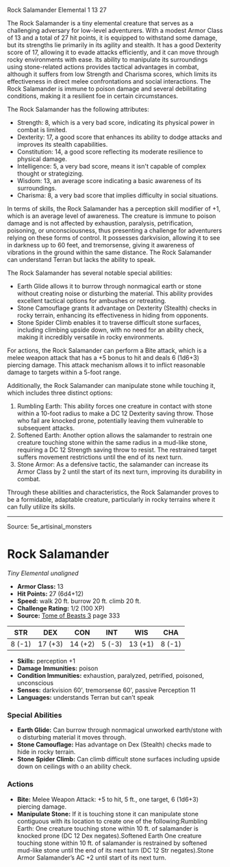 <MonsterName/>Rock Salamander</MonsterName>
<CreatureType/>Elemental</CreatureType>
<CR/>1</CR>
<AC/>13</AC>
<HP/>27</HP>
<summary>The Rock Salamander is a tiny elemental creature that serves as a challenging adversary for low-level adventurers. With a modest Armor Class of 13 and a total of 27 hit points, it is equipped to withstand some damage, but its strengths lie primarily in its agility and stealth. It has a good Dexterity score of 17, allowing it to evade attacks efficiently, and it can move through rocky environments with ease. Its ability to manipulate its surroundings using stone-related actions provides tactical advantages in combat, although it suffers from low Strength and Charisma scores, which limits its effectiveness in direct melee confrontations and social interactions. The Rock Salamander is immune to poison damage and several debilitating conditions, making it a resilient foe in certain circumstances.</summary>

<detail>

The Rock Salamander has the following attributes: 
- Strength: 8, which is a very bad score, indicating its physical power in combat is limited. 
- Dexterity: 17, a good score that enhances its ability to dodge attacks and improves its stealth capabilities. 
- Constitution: 14, a good score reflecting its moderate resilience to physical damage. 
- Intelligence: 5, a very bad score, means it isn't capable of complex thought or strategizing. 
- Wisdom: 13, an average score indicating a basic awareness of its surroundings. 
- Charisma: 8, a very bad score that implies difficulty in social situations.

In terms of skills, the Rock Salamander has a perception skill modifier of +1, which is an average level of awareness. The creature is immune to poison damage and is not affected by exhaustion, paralysis, petrification, poisoning, or unconsciousness, thus presenting a challenge for adventurers relying on these forms of control. It possesses darkvision, allowing it to see in darkness up to 60 feet, and tremorsense, giving it awareness of vibrations in the ground within the same distance. The Rock Salamander can understand Terran but lacks the ability to speak.

The Rock Salamander has several notable special abilities:
- Earth Glide allows it to burrow through nonmagical earth or stone without creating noise or disturbing the material. This ability provides excellent tactical options for ambushes or retreating.
- Stone Camouflage grants it advantage on Dexterity (Stealth) checks in rocky terrain, enhancing its effectiveness in hiding from opponents.
- Stone Spider Climb enables it to traverse difficult stone surfaces, including climbing upside down, with no need for an ability check, making it incredibly versatile in rocky environments.

For actions, the Rock Salamander can perform a Bite attack, which is a melee weapon attack that has a +5 bonus to hit and deals 6 (1d6+3) piercing damage. This attack mechanism allows it to inflict reasonable damage to targets within a 5-foot range.

Additionally, the Rock Salamander can manipulate stone while touching it, which includes three distinct options:
1. Rumbling Earth: This ability forces one creature in contact with stone within a 10-foot radius to make a DC 12 Dexterity saving throw. Those who fail are knocked prone, potentially leaving them vulnerable to subsequent attacks.
2. Softened Earth: Another option allows the salamander to restrain one creature touching stone within the same radius in a mud-like stone, requiring a DC 12 Strength saving throw to resist. The restrained target suffers movement restrictions until the end of its next turn.
3. Stone Armor: As a defensive tactic, the salamander can increase its Armor Class by 2 until the start of its next turn, improving its durability in combat.

Through these abilities and characteristics, the Rock Salamander proves to be a formidable, adaptable creature, particularly in rocky terrains where it can fully utilize its skills.</detail>



---

Source: 5e_artisinal_monsters

# Rock Salamander

*Tiny* *Elemental* *unaligned*

- **Armor Class:** 13
- **Hit Points:** 27 (6d4+12)
- **Speed:** walk 20 ft. burrow 20 ft. climb 20 ft.
- **Challenge Rating:** 1/2 (100 XP)
- **Source:** [Tome of Beasts 3](https://koboldpress.com/kpstore/product/tome-of-beasts-3-for-5th-edition/) page 333

| STR | DEX | CON | INT | WIS | CHA |
| --- | --- | --- | --- | --- | --- |
| 8 (-1) | 17 (+3) | 14 (+2) | 5 (-3) | 13 (+1) | 8 (-1) |

- **Skills:** perception +1
- **Damage Immunities:** poison
- **Condition Immunities:** exhaustion, paralyzed, petrified, poisoned, unconscious
- **Senses:** darkvision 60', tremorsense 60', passive Perception 11
- **Languages:** understands Terran but can’t speak

### Special Abilities

- **Earth Glide:** Can burrow through nonmagical unworked earth/stone with o disturbing material it moves through.
- **Stone Camouflage:** Has advantage on Dex (Stealth) checks made to hide in rocky terrain.
- **Stone Spider Climb:** Can climb difficult stone surfaces including upside down on ceilings with o an ability check.

### Actions

- **Bite:** Melee Weapon Attack: +5 to hit, 5 ft., one target, 6 (1d6+3) piercing damage.
- **Manipulate Stone:** If it is touching stone it can manipulate stone contiguous with its location to create one of the following:Rumbling Earth: One creature touching stone within 10 ft. of salamander is knocked prone (DC 12 Dex negates).Softened Earth One creature touching stone within 10 ft. of salamander is restrained by softened mud-like stone until the end of its next turn (DC 12 Str negates).Stone Armor Salamander’s AC +2 until start of its next turn.




